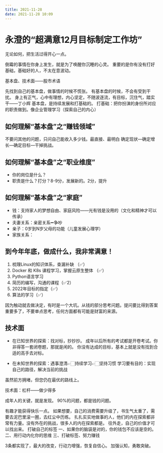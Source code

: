 ```yaml
---
title: 2021-11-28
date: 2021-11-28 10:09
---
```



# 永澄的“超满意12月目标制定工作坊”

无论如何，把生活过得开心一点。

倒霉的事情在你身上发生，就是为了唤醒你沉睡的心灵。
重要的是你有没有打好基础，基础好的人，不太在意波动。

基本盘、技术面——股市术语

先找到自己的基本盘，做事情的时候不慌张。
有基本盘的时候，不会有受到干扰。
身上有正气，心中有理想，内心坚定，不随波逐流，有目标，沉住气，踏实干——丁小辉
基本盘，是持续发展和打基础的。
打基础：把你扮演的身份所对应的职责做到。像企业管理学习（探索自己的内心）

## 如何理解“基本盘”之“赚钱领域”

不要问其他的问题，只问自己能收入多少钱。最直接、最明白
确定现状—确定增长—确定目标—干掉挑战。

## 如何理解“基本盘”之“职业维度”
- 你的岗位是什么？
- 职责是什么？打分？8-9分，发展新的。2分，提升

## 如何理解“基本盘”之“家庭”
- 钱：支持家人的梦想自由、家庭风险——光有钱是没用的（文化和精神才可以传承）
- 夫妻关系：亲密关系➖争吵
- 亲子：0岁到N岁父母的功能（儿童发展心理学）
- 家族关系：

## 到今年年底，做成什么，我非常满意！
1. 梳理Linux的知识体系，查漏补缺 （✅）
2. Docker 和 K8s 课程学习，掌握云原生整体 （✅）
3. Python语言学习
4. 简历的编写，沟通的课程（✅2）
5. 2022年目标的指定（✅）
6. 算法的学习（✅）


因为触动就去做决定，有时是一个大坑。从钱的部分思考问题。提问要比得到答案重要多了，不要单点思考，任何方面都有可能是财富的来源。

## 技术面
- 在已知世界的探索：找对标，抄抄抄。
成年以后所有的考试都是开卷考试。你非得答一套闭卷题，那就是闲的。
你没有达成的目标，基本上就是没有找到合适的高手去对标。

- 在未知世界的探索：遇事澄清👉🏻持续学习👉🏻坚持习惯
学习要有目的：实现自己的路径，解决当前的挑战

虽然前方拥堵，但您仍在最优的路线上。

技术面：杠杆——做少得多 

成年人的关键，就是发现。
90%的问题，都是钱的问题。

有趣才能获得快乐一点。
如果想要，自己的消费需要升级了，书生气太重了，需要去泥巴里滚一圈，去红尘中历练。
扎扎实实地做事的人，他们的内在探索都非常有力量。没有外在的挑战，很多人的内在探索都是。
往外走，自己的价值才可以找出来。
打破自己的标签
一、如果你的脑袋是对的，你的钱包不应该是空的。
二、用行动内化你的思维
三、打破标签、努力赚钱

3条都实现了，最大的改变，行动力增强，恢复自信心。
加强认知，勇敢突破。
